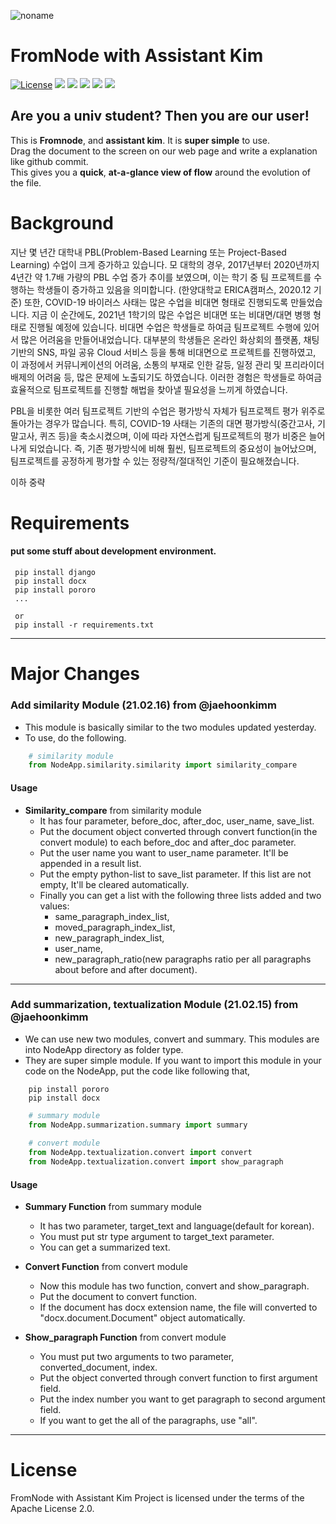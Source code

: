 ![noname](https://user-images.githubusercontent.com/43606451/108619937-adbb7b80-746b-11eb-9508-012266a5b8c1.png)
# FromNode with Assistant Kim
[![License](https://img.shields.io/badge/License-Apache%202.0-blue.svg)](https://opensource.org/licenses/Apache-2.0) ![](https://img.shields.io/badge/Django-3.1.1-blue) ![](https://img.shields.io/github/issues/FromNode/FromNode_Project) ![](https://img.shields.io/github/issues-closed/FromNode/FromNode_Project) ![](https://img.shields.io/github/languages/count/FromNode/FromNode_Project) ![](https://img.shields.io/github/contributors/FromNode/FromNode_Project)
## __Are you a univ student? Then you are our user!__
This is __Fromnode__, and __assistant kim__. It is __super simple__ to use.   
Drag the document to the screen on our web page and write a explanation like github commit.   
This gives you a __quick__, __at-a-glance view of flow__ around the evolution of the file.
# Background
지난 몇 년간 대학내 PBL(Problem-Based Learning 또는 Project-Based Learning) 수업이 크게 증가하고 있습니다. 모 대학의 경우, 2017년부터 2020년까지 4년간 약 1.7배 가량의 PBL 수업 증가 추이를 보였으며, 이는 학기 중 팀 프로젝트를 수행하는 학생들이 증가하고 있음을 의미합니다. (한양대학교 ERICA캠퍼스, 2020.12 기준)
또한, COVID-19 바이러스 사태는 많은 수업을 비대면 형태로 진행되도록 만들었습니다. 지금 이 순간에도, 2021년 1학기의 많은 수업은 비대면 또는 비대면/대면 병행 형태로 진행될 예정에 있습니다. 비대면 수업은 학생들로 하여금 팀프로젝트 수행에 있어서 많은 어려움을 만들어내었습니다. 대부분의 학생들은 온라인 화상회의 플랫폼, 채팅 기반의 SNS, 파일 공유 Cloud 서비스 등을 통해 비대면으로 프로젝트를 진행하였고, 이 과정에서 커뮤니케이션의 어려움, 소통의 부재로 인한 갈등, 일정 관리 및 프리라이더 배제의 어려움 등, 많은 문제에 노출되기도 하였습니다. 이러한 경험은 학생들로 하여금 효율적으로 팀프로젝트를 진행할 해법을 찾아낼 필요성을 느끼게 하였습니다.

PBL을 비롯한 여러 팀프로젝트 기반의 수업은 평가방식 자체가 팀프로젝트 평가 위주로 돌아가는 경우가 많습니다. 특히, COVID-19 사태는 기존의 대면 평가방식(중간고사, 기말고사, 퀴즈 등)을 축소시켰으며, 이에 따라 자연스럽게 팀프로젝트의 평가 비중은 늘어나게 되었습니다. 즉, 기존 평가방식에 비해 훨씬, 팀프로젝트의 중요성이 늘어났으며, 팀프로젝트를 공정하게 평가할 수 있는 정량적/절대적인 기준이 필요해졌습니다.

이하 중략

# Requirements
#### put some stuff about development environment.
```terminal
 pip install django
 pip install docx
 pip install pororo
 ...
 
 or
 pip install -r requirements.txt
```
--------------
# Major Changes 
### Add similarity Module (21.02.16) from @jaehoonkimm
- This module is basically similar to the two modules updated yesterday.
- To use, do the following.
```python
    # similarity module
    from NodeApp.similarity.similarity import similarity_compare
```
 #### Usage 
   - **Similarity_compare** from similarity module
       - It has four parameter, before_doc, after_doc, user_name, save_list.
       - Put the document object converted through convert function(in the convert module) 
         to each before_doc and after_doc parameter.
       - Put the user name you want to user_name parameter. It'll be appended in a result list.
       - Put the empty python-list to save_list parameter. If this list are not empty, It'll be cleared automatically.
       - Finally you can get a list with the following three lists added and two values: 
         - same_paragraph_index_list,  
         - moved_paragraph_index_list,  
         - new_paragraph_index_list,  
         - user_name,  
         - new_paragraph_ratio(new paragraphs ratio per all paragraphs about before and after document). 
 --------------
### Add summarization, textualization Module (21.02.15) from @jaehoonkimm
- We can use new two modules, convert and summary. This modules are into NodeApp directory as folder type. 
- They are super simple module. If you want to import this module in your code on the NodeApp, put the code like following that,
```terminal
    pip install pororo
    pip install docx
```
```python
    # summary module
    from NodeApp.summarization.summary import summary
    
    # convert module
    from NodeApp.textualization.convert import convert
    from NodeApp.textualization.convert import show_paragraph
```
 #### Usage 
   - **Summary Function** from summary module
       - It has two parameter, target_text and language(default for korean).
       - You must put str type argument to target_text parameter. 
       - You can get a summarized text.

   - **Convert Function** from convert module
       - Now this module has two function, convert and show_paragraph. 
       - Put the document to convert function. 
       - If the document has docx extension name, the file will converted 
         to "docx.document.Document" object automatically.

   - **Show_paragraph Function** from convert module
       - You must put two arguments to two parameter, converted_document, index.
       - Put the object converted through convert function to first argument field. 
       - Put the index number you want to get paragraph to second argument field. 
       - If you want to get the all of the paragraphs, use "all".
 --------------
 
 # License
FromNode with Assistant Kim Project is licensed under the terms of the Apache License 2.0.
